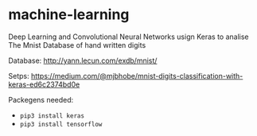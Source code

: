 # machine-learning
Deep Learning and Convolutional Neural Networks usign Keras to analise The Mnist Database of hand written digits

Database: <link>http://yann.lecun.com/exdb/mnist/</link>

Setps: <link>https://medium.com/@mjbhobe/mnist-digits-classification-with-keras-ed6c2374bd0e</link>

Packegens needed: <br>
- ```pip3 install keras```
- ```pip3 install tensorflow```
